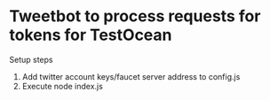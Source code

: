 # Tweetbot to process requests for tokens for TestOcean
Setup steps
1. Add twitter account keys/faucet server address to config.js
2. Execute node index.js
